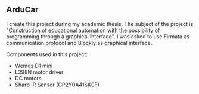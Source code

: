 ## ArduCar

I create this project during my academic thesis.
The subject of the project is "Construction of educational automation with the possibility of programming through a graphical interface".
I was asked to use Firmata as communication protocol and Blockly as graphical interface.

Components used in this project: 
- Wemos D1 mini
- L298N motor driver
- DC motors
- Sharp IR Sensor (GP2Y0A41SK0F)

